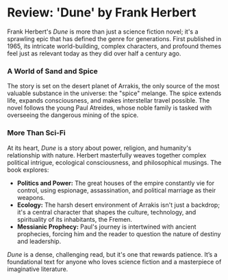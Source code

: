 # Review: 'Dune' by Frank Herbert

Frank Herbert's *Dune* is more than just a science fiction novel; it's a sprawling epic that has defined the genre for generations. First published in 1965, its intricate world-building, complex characters, and profound themes feel just as relevant today as they did over half a century ago.

### A World of Sand and Spice
The story is set on the desert planet of Arrakis, the only source of the most valuable substance in the universe: the "spice" melange. The spice extends life, expands consciousness, and makes interstellar travel possible. The novel follows the young Paul Atreides, whose noble family is tasked with overseeing the dangerous mining of the spice.

### More Than Sci-Fi
At its heart, *Dune* is a story about power, religion, and humanity's relationship with nature. Herbert masterfully weaves together complex political intrigue, ecological consciousness, and philosophical musings. The book explores:

- **Politics and Power:** The great houses of the empire constantly vie for control, using espionage, assassination, and political marriage as their weapons.
- **Ecology:** The harsh desert environment of Arrakis isn't just a backdrop; it's a central character that shapes the culture, technology, and spirituality of its inhabitants, the Fremen.
- **Messianic Prophecy:** Paul's journey is intertwined with ancient prophecies, forcing him and the reader to question the nature of destiny and leadership.

*Dune* is a dense, challenging read, but it's one that rewards patience. It’s a foundational text for anyone who loves science fiction and a masterpiece of imaginative literature.
